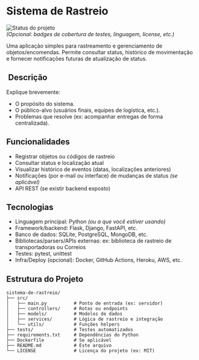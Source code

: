 # Sistema de Rastreio

![Status do projeto](https://img.shields.io/badge/status-em%20desenvolvimento-yellow)  
*(Opcional: badges de cobertura de testes, linguagem, license, etc.)*

Uma aplicação simples para rastreamento e gerenciamento de objetos/encomendas. Permite consultar status, histórico de movimentação e fornecer notificações futuras de atualização de status.

## ​ Descrição

Explique brevemente:
- O propósito do sistema.
- O público-alvo (usuários finais, equipes de logística, etc.).
- Problemas que resolve (ex: acompanhar entregas de forma centralizada).

##  Funcionalidades

- Registrar objetos ou códigos de rastreio
- Consultar status e localização atual
- Visualizar histórico de eventos (datas, localizações anteriores)
- Notificações (por e-mail ou interface) de mudanças de status *(se aplicável)*
- API REST (se existir backend exposto)

##  Tecnologias

- Linguagem principal: Python *(ou a que você estiver usando)*
- Framework/backend: Flask, Django, FastAPI, etc.
- Banco de dados: SQLite, PostgreSQL, MongoDB, etc.
- Bibliotecas/parsers/APIs externas: ex: biblioteca de rastreio de transportadoras ou Correios
- Testes: pytest, unittest
- Infra/Deploy (opcional): Docker, GitHub Actions, Heroku, AWS, etc.

##  Estrutura do Projeto

```text
sistema-de-rastreio/
├── src/
│   ├── main.py          # Ponto de entrada (ex: servidor)
│   ├── controllers/     # Rotas ou endpoints
│   ├── models/          # Modelos de dados
│   ├── services/        # Lógica de rastreio e integração
│   └── utils/           # Funções helpers
├── tests/               # Testes automatizados
├── requirements.txt     # Dependências do Python
├── Dockerfile           # Se aplicável
├── README.md            # Este arquivo
└── LICENSE              # Licença do projeto (ex: MIT)
